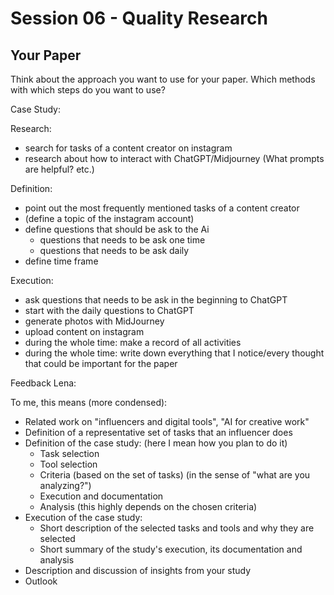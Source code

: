 # Session 06 - Quality Research

## Your Paper

Think about the approach you want to use for your paper. Which methods with which steps do you want to use?

Case Study:

Research:
- search for tasks of a content creator on instagram
- research about how to interact with ChatGPT/Midjourney (What prompts are helpful? etc.)

Definition:
- point out the most frequently mentioned tasks of a content creator
- (define a topic of the instagram account)
- define questions that should be ask to the Ai
    - questions that needs to be ask one time
    - questions that needs to be ask daily
- define time frame

Execution:
- ask questions that needs to be ask in the beginning to ChatGPT
- start with the daily questions to ChatGPT
- generate photos with MidJourney
- upload content on instagram
- during the whole time: make a record of all activities
- during the whole time: write down everything that I notice/every thought that could be important for the paper


Feedback Lena:

To me, this means (more condensed):

- Related work on "influencers and digital tools", "AI for creative work"
- Definition of a representative set of tasks that an influencer does
- Definition of the case study: (here I mean how you plan to do it)
    - Task selection 
    - Tool selection
    - Criteria (based on the set of tasks) (in the sense of "what are you analyzing?")
    - Execution and documentation
    - Analysis (this highly depends on the chosen criteria)
- Execution of the case study:
    - Short description of the selected tasks and tools and why they are selected
    - Short summary of the study's execution, its documentation and analysis
- Description and discussion of insights from your study
- Outlook
